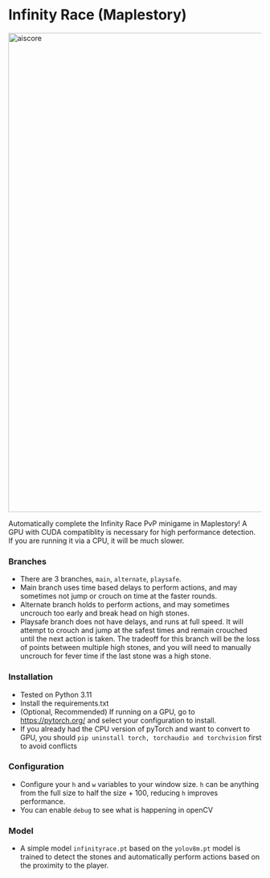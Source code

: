 # Infinity Race (Maplestory)
<img width="952" alt="aiscore" src="https://github.com/InfernoDragon0/InfinityRaceMS/assets/1367130/cb80edcd-6629-4a89-83a0-9fe7eda2c5ff">

Automatically complete the Infinity Race PvP minigame in Maplestory! A GPU with CUDA compatiblity is necessary for high performance detection. If you are running it via a CPU, it will be much slower.

### Branches
- There are 3 branches, `main`, `alternate`, `playsafe`.
- Main branch uses time based delays to perform actions, and may sometimes not jump or crouch on time at the faster rounds.
- Alternate branch holds to perform actions, and may sometimes uncrouch too early and break head on high stones.
- Playsafe branch does not have delays, and runs at full speed. It will attempt to crouch and jump at the safest times and remain crouched until the next action is taken. The tradeoff for this branch will be the loss of points between multiple high stones, and you will need to manually uncrouch for fever time if the last stone was a high stone.

### Installation
- Tested on Python 3.11
- Install the requirements.txt
- (Optional, Recommended) If running on a GPU, go to https://pytorch.org/ and select your configuration to install.
- If you already had the CPU version of pyTorch and want to convert to GPU, you should `pip uninstall torch, torchaudio and torchvision` first to avoid conflicts

### Configuration
- Configure your `h` and `w` variables to your window size. `h` can be anything from the full size to half the size + 100, reducing `h` improves performance.
- You can enable `debug` to see what is happening in openCV

### Model
- A simple model `infinityrace.pt` based on the `yolov8m.pt` model is trained to detect the stones and automatically perform actions based on the proximity to the player.
